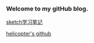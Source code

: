 ### Welcome to my gitHub blog.
[sketch学习笔记](sketch/sketch学习笔记.md)


[helicopter's github](https://github.com/bw4uf)
